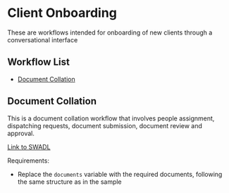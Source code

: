 # Client Onboarding
These are workflows intended for onboarding of new clients through a conversational interface

## Workflow List
- [Document Collation](#onboarding)

## Document Collation
This is a document collation workflow that involves people assignment, dispatching requests, document submission, document review and approval.

[Link to SWADL](onboarding.swadl.yaml)

Requirements:
- Replace the `documents` variable with the required documents, following the same structure as in the sample
